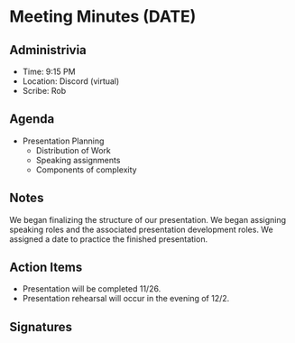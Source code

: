 # Meeting Minutes (DATE)

## Administrivia
<!-- The scribe is the person taking the _notes_. This is encouraged to be a single person to reduce problems. -->
* Time: 9:15 PM
* Location: Discord (virtual)
* Scribe: Rob

## Agenda
* Presentation Planning
  * Distribution of Work
  * Speaking assignments
  * Components of complexity

## Notes
We began finalizing the structure of our presentation. We began assigning speaking roles and the associated presentation development roles. We assigned a date to practice the finished presentation.

## Action Items
<!-- These are generally distilled from the notes. Essentially, these are "by the next meetings, _this person_ will take _this action_." -->
* Presentation will be completed 11/26.
* Presentation rehearsal will occur in the evening of 12/2.


## Signatures
<!-- After the notes and action items have been pushed, each person should take a time to review them. If everything is agreeable, push a single commit with your name as a signature. -->
